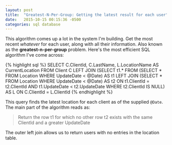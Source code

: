 ```yaml
---
layout: post
title:  "Greatest-N-Per-Group: Getting the latest result for each user"
date:   2015-10-15 00:15:36 -0500
categories: sql database
---
```

This algorithm comes up a lot in the system I'm building. Get the most recent _whatever_ for each user, along with all their information. Also known as the **greatest-n-per-group** problem. Here's the most efficient SQL algorithm I've come across:

{% highlight sql %}
SELECT   C.ClientId, C.LastName, L.LocationName AS CurrentLocation
FROM     Client C
LEFT JOIN (SELECT t1.*
	FROM (SELECT * FROM Location WHERE UpdateDate < @Date) AS t1
	LEFT JOIN (SELECT * FROM Location WHERE UpdateDate < @Date) AS t2
	ON t1.ClientId = t2.ClientId AND t1.UpdateDate < t2.UpdateDate
	WHERE	t2.ClientId IS NULL) AS L ON C.ClientId = L.ClientId
{% endhighlight %}

This query finds the latest location for each client as of the supplied `@Date`. The main part of the algorithm reads as:

> Return the row t1 for which no other row t2 exists with the same ClientId and a greater UpdateDate

The outer left join allows us to return users with no entries in the location table.